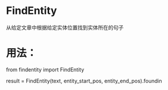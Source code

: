 # FindEntity
从给定文章中根据给定实体位置找到实体所在的句子

# 用法：
from findentity import FindEntity

result = FindEntity(text, entity_start_pos, entity_end_pos).foundin
